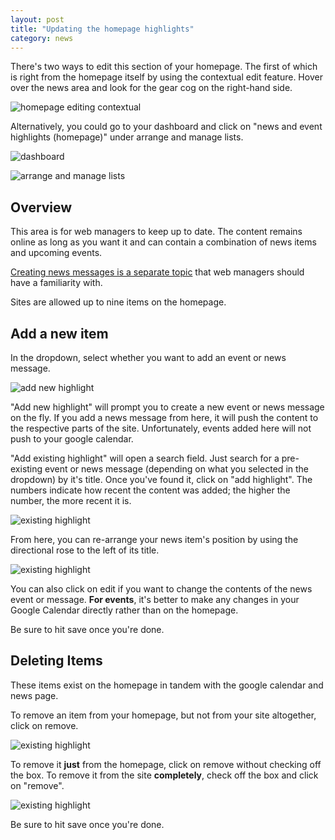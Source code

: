 ```yaml
---
layout: post
title: "Updating the homepage highlights"
category: news
---
```


There's two ways to edit this section of your homepage. The first of which is right from the homepage itself by using the contextual edit feature. Hover over the news area and look for the gear cog on the right-hand side.

![homepage editing contextual](/schoolsites-help/images/hs-files/contextual-edit-hp-news.png)

Alternatively, you could go to your dashboard and click on "news and event highlights (homepage)" under arrange and manage lists.

![dashboard](/schoolsites-help/images/hs-files/dashboard.png)

![arrange and manage lists](/schoolsites-help/images/news/manage-lists.png)

## Overview

This area is for web managers to keep up to date. The content remains online as long as you want it and can contain a combination of news items and upcoming events.

[Creating news messages is a separate topic](/schoolsites-help/news/2016/12/09/adding-news/) that web managers should have a familiarity with.

Sites are allowed up to nine items on the homepage.

## Add a new item

In the dropdown, select whether you want to add an event or news message.

![add new highlight](/schoolsites-help/images/hs-files/add-new-highlight.png)

"Add new highlight" will prompt you to create a new event or news message on the fly. If you add a news message from here, it will push the content to the respective parts of the site. Unfortunately, events added here will not push to your google calendar.

"Add existing highlight" will open a search field. Just search for a pre-existing event or news message (depending on what you selected in the dropdown) by it's title. Once you've found it, click on "add highlight". The numbers indicate how recent the content was added; the higher the number, the more recent it is.

![existing highlight](/schoolsites-help/images/hs-files/existing-highlight.png)

From here, you can re-arrange your news item's position by using the directional rose to the left of its title. 

![existing highlight](/schoolsites-help/images/hs-files/after-adding.png)

You can also click on edit if you want to change the contents of the news event or message. **For events**, it's better to make any changes in your Google Calendar directly rather than on the homepage.

Be sure to hit save once you're done.

## Deleting Items

These items exist on the homepage in tandem with the google calendar and news page.

To remove an item from your homepage, but not from your site altogether, click on remove.

![existing highlight](/schoolsites-help/images/hs-files/edit-remove-hp.png)

To remove it **just** from the homepage, click on remove without checking off the box. To remove it from the site **completely**, check off the box and click on "remove".

![existing highlight](/schoolsites-help/images/hs-files/remove-item.png)

Be sure to hit save once you're done.